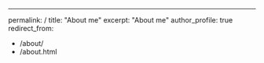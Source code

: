 ---
permalink: /
title: "About me"
excerpt: "About me"
author_profile: true
redirect_from: 
  - /about/
  - /about.html

